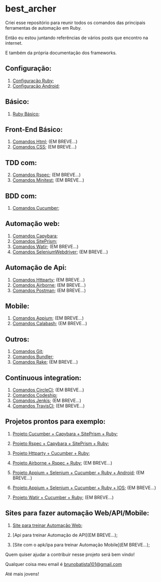 # best_archer
Criei esse repositório para reunir todos os comandos das principais ferramentas de automação em Ruby.

Então eu estou juntando referências de vários posts que encontro na internet.

E também da própria documentação dos frameworks.

## Configuração:

1. [Configuração Ruby](https://github.com/brunobatista25/best_archer/blob/master/tests/ConfiguracaoRuby/configuracao_ruby.md);
3. [Configuração Android](https://github.com/brunobatista25/best_archer/blob/master/tests/ConfiguracaoAndroid/configuracao_android.md);

## Básico:

1. [Ruby Básico](https://github.com/brunobatista25/best_archer/blob/master/tests/Ruby/comandos_ruby.md);

## Front-End Básico:
1. [Comandos Html](https://github.com/brunobatista25/best_archer/blob/master/tests/Html/comandos_html.md); (EM BREVE...)
2. [Comandos CSS](https://github.com/brunobatista25/best_archer/blob/master/tests/CSS/comandos_css.md); (EM BREVE...)

## TDD com:
2. [Comandos Rspec](https://github.com/brunobatista25/best_archer/blob/master/tests/Rspec/comandos_rspec.md); (EM BREVE...)
2. [Comandos Minitest](https://github.com/brunobatista25/best_archer/blob/master/tests/MiniTest/comandos_minitest.md); (EM BREVE...)

## BDD com:

1. [Comandos Cucumber](https://github.com/brunobatista25/best_archer/blob/master/tests/Cucumber/comandos_cucumber.md);

## Automação web:

1. [Comandos Capybara](https://github.com/brunobatista25/best_archer/blob/master/tests/Capybara/comandos_capybara.md);
2. [Comandos SitePrism](https://github.com/brunobatista25/best_archer/blob/master/tests/SitePrism/comandos_siteprism.md);
3. [Comandos Watir](https://github.com/brunobatista25/best_archer/blob/master/tests/Watir/comandos_watir.md); (EM BREVE...)
4. [Comandos SeleniumWebdriver](https://github.com/brunobatista25/best_archer/blob/master/tests/SeleniumWebdriver/comandos_webdriver.md); (EM BREVE...)

## Automação de Api:

1. [Comandos Httparty](https://github.com/brunobatista25/best_archer/blob/master/tests/Httparty/comandos_httparty.md); (EM BREVE...)
2. [Comandos Airborne](https://github.com/brunobatista25/best_archer/blob/master/tests/Airborne/comandos_airborne.md); (EM BREVE...)
3. [Comandos Postman](https://github.com/brunobatista25/best_archer/blob/master/tests/Postman/comandos_postman.md); (EM BREVE...)

## Mobile:

1. [Comandos Appium](https://github.com/brunobatista25/best_archer/blob/master/tests/Appium/comandos_appium.md); (EM BREVE...)
2. [Comandos Calabash](https://github.com/brunobatista25/best_archer/blob/master/tests/Calabash/comandos_calabash.md); (EM BREVE...)

## Outros:

1. [Comandos Git](https://github.com/brunobatista25/best_archer/blob/master/tests/%20Git/comandos_git.md);
2. [Comandos Bundler](https://github.com/brunobatista25/best_archer/blob/master/tests/Bundler/01-introducao_bundler.md);
3. [Comandos Rake](https://github.com/brunobatista25/best_archer/blob/master/tests/Rake/comandos_rake.md); (EM BREVE...)

## Continuous integration:

1. [Comandos CircleCI](https://github.com/brunobatista25/best_archer/blob/master/tests/CircleCi/comandos_circleci.md); (EM BREVE...)
2. [Comandos Codeship](https://github.com/brunobatista25/best_archer/blob/master/tests/Codeship/comandos_codeship.md);
3. [Comandos Jenkis](https://github.com/brunobatista25/best_archer/blob/master/tests/Jenkis/comandos_jenkis.md); (EM BREVE...)
4. [Comandos TravisCI](https://github.com/brunobatista25/best_archer/blob/master/tests/TravisCi/comandos_travisci.md); (EM BREVE...)


## Projetos prontos para exemplo:

1. [Projeto Cucumber + Capybara + SitePrism + Ruby](https://github.com/brunobatista25/capybara_cucumber);

2. [Projeto Rspec + Capybara + SitePrism + Ruby](https://github.com/brunobatista25/capybara_rspec);

3. [Projeto Httparty + Cucumber + Ruby](https://github.com/brunobatista25/test_api_httparty_cucumber);

4. [Projeto Airborne + Rspec + Ruby](https://github.com/brunobatista25/test_api_airborne_rspec); (EM BREVE...)

5. [Projeto Appium + Selenium + Cucumber + Ruby + Android](https://github.com/brunobatista25/Appium_Ruby_Android); (EM BREVE...)

6. [Projeto Appium + Selenium + Cucumber + Ruby + IOS](https://github.com/brunobatista25/Appium_Ruby_IOS); (EM BREVE...)

7. [Projeto Watir + Cucumber + Ruby](https://github.com/brunobatista25/Cucumber_watir); (EM BREVE...)


## Sites para fazer automação Web/API/Mobile:

1. [Site para treinar Automação Web](https://automacaocombatista.herokuapp.com/);

2. [Api para treinar Automação de API](EM BREVE...);

3. [Site com o apk/ipa para treinar Automação Mobile](EM BREVE...);


Quem quiser ajudar a contribuir nesse projeto será bem vindo!

Qualquer coisa meu email é brunobatista101@gmail.com

Até mais jovens!
